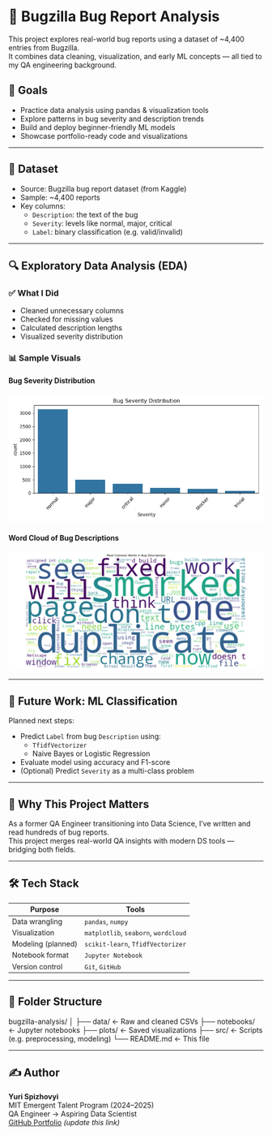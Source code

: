 # 🐞 Bugzilla Bug Report Analysis

This project explores real-world bug reports using a dataset of ~4,400 entries from Bugzilla.  
It combines data cleaning, visualization, and early ML concepts — all tied to my QA engineering background.

## 🎯 Goals

- Practice data analysis using pandas & visualization tools
- Explore patterns in bug severity and description trends
- Build and deploy beginner-friendly ML models
- Showcase portfolio-ready code and visualizations

---

## 📁 Dataset

- Source: Bugzilla bug report dataset (from Kaggle)
- Sample: ~4,400 reports
- Key columns:
  - `Description`: the text of the bug
  - `Severity`: levels like normal, major, critical
  - `Label`: binary classification (e.g. valid/invalid)

---

## 🔍 Exploratory Data Analysis (EDA)

### ✅ What I Did

- Cleaned unnecessary columns
- Checked for missing values
- Calculated description lengths
- Visualized severity distribution

### 📊 Sample Visuals

#### Bug Severity Distribution

![Severity Chart](plots/severity_distribution.png)

#### Word Cloud of Bug Descriptions

![Word Cloud](plots/wordcloud_all_bugs.png)

---

## 🤖 Future Work: ML Classification

Planned next steps:

- Predict `Label` from bug `Description` using:
  - `TfidfVectorizer`
  - Naive Bayes or Logistic Regression
- Evaluate model using accuracy and F1-score
- (Optional) Predict `Severity` as a multi-class problem

---

## 🧪 Why This Project Matters

As a former QA Engineer transitioning into Data Science, I’ve written and read hundreds of bug reports.  
This project merges real-world QA insights with modern DS tools — bridging both fields.

---

## 🛠️ Tech Stack

| Purpose            | Tools                                |
| ------------------ | ------------------------------------ |
| Data wrangling     | `pandas`, `numpy`                    |
| Visualization      | `matplotlib`, `seaborn`, `wordcloud` |
| Modeling (planned) | `scikit-learn`, `TfidfVectorizer`    |
| Notebook format    | `Jupyter Notebook`                   |
| Version control    | `Git`, `GitHub`                      |

---

## 📌 Folder Structure

bugzilla-analysis/
│
├── data/ ← Raw and cleaned CSVs
├── notebooks/ ← Jupyter notebooks
├── plots/ ← Saved visualizations
├── src/ ← Scripts (e.g. preprocessing, modeling)
└── README.md ← This file

---

## ✍️ Author

**Yuri Spizhovyi**  
MIT Emergent Talent Program (2024–2025)  
QA Engineer → Aspiring Data Scientist  
[GitHub Portfolio](https://github.com/yuri-spizhovyi-mit/bugzilla-bug-analysis) _(update this link)_
